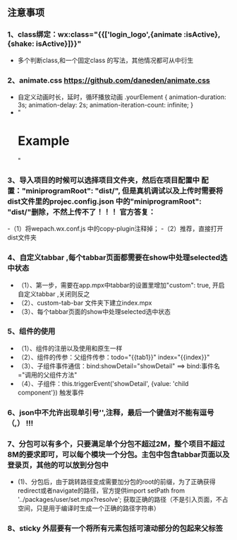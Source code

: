 ## 注意事项

### 1、class绑定：wx:class="{{['login_logo',{animate :isActive},{shake: isActive}]}}" 
- 多个判断class,和一个固定class 的写法，其他情况都可从中衍生

### 2、animate.css https://github.com/daneden/animate.css
- 自定义动画时长，延时，循环播放动画 .yourElement {
  animation-duration: 3s;
  animation-delay: 2s;
  animation-iteration-count: infinite;
}
- "<h1 class="animated infinite bounce delay-2s">Example</h1>  "

### 3、导入项目的时候可以选择项目文件夹，然后在项目配置中 配置："miniprogramRoot": "dist/", 但是真机调试以及上传时需要将dist文件里的projec.config.json 中的"miniprogramRoot": "dist/"删除，不然上传不了！！！ 官方答复：
-（1）将wepach.wx.conf.js 中的copy-plugin注释掉；
-（2）推荐，直接打开dist文件夹

### 4、自定义tabbar ,每个tabbar页面都需要在show中处理selected选中状态
- （1）、第一步，需要在app.mpx中tabbar的设置里增加"custom": true, 开启自定义tabbar ,关闭则反之
- （2）、custom-tab-bar 文件夹下建立index.mpx
- （3）、每个tabbar页面的show中处理selected选中状态

### 5、组件的使用
- （1）、组件的注册以及使用和原生一样
- （2）、组件的传参：父组件传参：todo="{{tab1}}" index="{{index}}" 
- （3）、子组件事件通信：bind:showDetail="showDetail"  ==> bind:事件名="调用的父组件方法" 
- （4）、子组件：this.triggerEvent('showDetail', {value: 'child component'}) 触发事件

### 6、json中不允许出现单引号'',注释，最后一个键值对不能有逗号（,） !!!

### 7、分包可以有多个，只要满足单个分包不超过2M，整个项目不超过8M的要求即可，可以每个模块一个分包。主包中包含tabbar页面以及登录页，其他的可以放到分包中
- (1)、分包后，由于跳转路径变成需要加分包的root的前缀，为了正确获得redirect或者navigate的路径，官方提供import setPath from '../packages/user/set.mpx?resolve'; 获取正确的路径（不是引入页面，不占空间，只是用于编译时生成一个正确的路径字符串）

### 8、sticky 外层要有一个将所有元素包括可滚动部分的包起来父标签